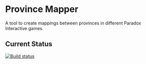 # Province Mapper
A tool to create mappings between provinces in different Paradox Interactive games.

## Current Status
[![Build status](https://ci.appveyor.com/api/projects/status/ome0881nj8tooe0o?svg=true)](https://ci.appveyor.com/project/Idhrendur/provincemapper)
